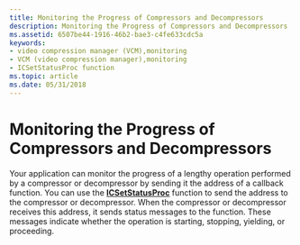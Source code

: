```yaml
---
title: Monitoring the Progress of Compressors and Decompressors
description: Monitoring the Progress of Compressors and Decompressors
ms.assetid: 6507be44-1916-46b2-bae3-c4fe633cdc5a
keywords:
- video compression manager (VCM),monitoring
- VCM (video compression manager),monitoring
- ICSetStatusProc function
ms.topic: article
ms.date: 05/31/2018
---
```


# Monitoring the Progress of Compressors and Decompressors

Your application can monitor the progress of a lengthy operation performed by a compressor or decompressor by sending it the address of a callback function. You can use the [**ICSetStatusProc**](/windows/desktop/api/Vfw/nf-vfw-icsetstatusproc) function to send the address to the compressor or decompressor. When the compressor or decompressor receives this address, it sends status messages to the function. These messages indicate whether the operation is starting, stopping, yielding, or proceeding.

 

 




